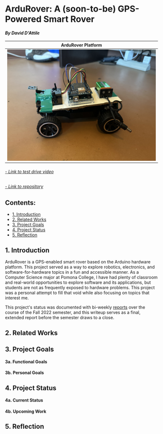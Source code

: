 # ArduRover: A (soon-to-be) GPS-Powered Smart Rover
#### *By David D'Attile*

| ArduRover Platform|
|:-----------------:|
| ![ArduRover Platform](https://github.com/davidd-55/ArduRover/blob/main/docs/media/ArduRover_Profile.jpeg?raw=true) |

###### *[- Link to test drive video](https://youtu.be/Pe0to9lpWN0)*
###### *[- Link to repository](https://github.com/davidd-55/ArduRover)*

## Contents:
- [1. Introduction](#1-introduction)
- [2. Related Works](#2-related-works)
- [3. Project Goals](#4-project-goals)
- [4. Project Status](#4-project-status)
- [5. Reflection](#5-reflection)

## 1. Introduction

ArduRover is a GPS-enabled smart rover based on the Arduino hardware platform. This project served as a way to explore robotics, electronics, and software-for-hardware topics in a fun and accessible manner. As a Computer Science major at Pomona College, I have had plenty of classroom and real-world opportunities to explore software and its applications, but students are not as frequently exposed to hardware problems. This project was a personal attempt to fill that void while also focusing on topics that interest me.

This project's status was documented with bi-weekly [reports](https://github.com/davidd-55/ArduRover/tree/main/reports) over the course of the Fall 2022 semester, and this writeup serves as a final, extended report before the semester draws to a close.

## 2. Related Works

## 3. Project Goals

#### 3a. Functional Goals

#### 3b. Personal Goals

## 4. Project Status

#### 4a. Current Status

#### 4b. Upcoming Work

## 5. Reflection
